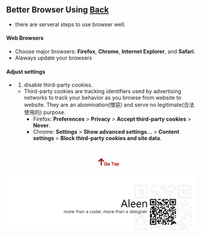 ## Better Browser Using [Back](./qa.md)

- there are serveral steps to use browser well.

#### Web Browsers

- Choose major browsers: **Firefox**, **Chrome**, **Internet Explorer**, and **Safari**.
- Alaways update your browsers


#### Adjust settings

- 1. disable third-party cookies.
	- Third-party cookies are tracking identifiers used by advertising networks to track your behavior as you browse from website to website. They are an abomination(憎惡) and serve no legitimate(合法使用的) purpose.
		- Firefox: **Preferences** > **Privacy** > **Accept third-party cookies** > **Never**.
		- Chrome: **Settings** > **Show advanced settings…** > **Content settings** > **Block third-party cookies and site data**.



<a href="#" style="left:200px;"><img src="./../pic/gotop.png"></a>
=====
<a href="http://aleen42.github.io/" target="_blank" ><img src="./../pic/tail.gif"></a>
